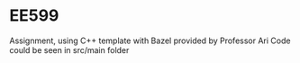 # EE599
 Assignment, using C++ template with Bazel provided by Professor Ari
 Code could be seen in src/main folder
